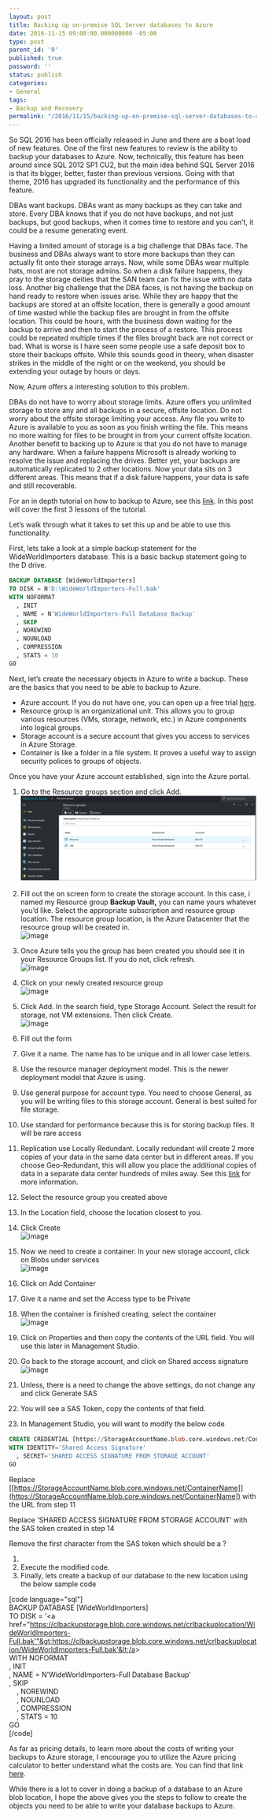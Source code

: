 ```yaml
---
layout: post
title: Backing up on-premise SQL Server databases to Azure
date: 2016-11-15 09:00:00.000000000 -05:00
type: post
parent_id: '0'
published: true
password: ''
status: publish
categories:
- General
tags:
- Backup and Recovery
permalink: "/2016/11/15/backing-up-on-premise-sql-server-databases-to-azure/"
---
```

So SQL 2016 has been officially released in June and there are a boat load of new features. One of the first new features to review is the ability to backup your databases to Azure. Now, technically, this feature has been around since SQL 2012 SP1 CU2, but the main idea behind SQL Server 2016 is that its bigger, better, faster than previous versions. Going with that theme, 2016 has upgraded its functionality and the performance of this feature.

DBAs want backups. DBAs want as many backups as they can take and store. Every DBA knows that if you do not have backups, and not just backups, but good backups, when it comes time to restore and you can’t, it could be a resume generating event.

Having a limited amount of storage is a big challenge that DBAs face. The business and DBAs always want to store more backups than they can actually fit onto their storage arrays. Now, while some DBAs wear multiple hats, most are not storage admins. So when a disk failure happens, they pray to the storage deities that the SAN team can fix the issue with no data loss. Another big challenge that the DBA faces, is not having the backup on hand ready to restore when issues arise. While they are happy that the backups are stored at an offsite location, there is generally a good amount of time wasted while the backup files are brought in from the offsite location. This could be hours, with the business down waiting for the backup to arrive and then to start the process of a restore. This process could be repeated multiple times if the files brought back are not correct or bad. What is worse is I have seen some people use a safe deposit box to store their backups offsite. While this sounds good in theory, when disaster strikes in the middle of the night or on the weekend, you should be extending your outage by hours or days.

Now, Azure offers a interesting solution to this problem.

DBAs do not have to worry about storage limits. Azure offers you unlimited storage to store any and all backups in a secure, offsite location. Do not worry about the offsite storage limiting your access. Any file you write to Azure is available to you as soon as you finish writing the file. This means no more waiting for files to be brought in from your current offsite location. Another benefit to backing up to Azure is that you do not have to manage any hardware. When a failure happens Microsoft is already working to resolve the issue and replacing the drives. Better yet, your backups are automatically replicated to 2 other locations. Now your data sits on 3 different areas. This means that if a disk failure happens, your data is safe and still recoverable.

For an in depth tutorial on how to backup to Azure, see this [link](https://msdn.microsoft.com/library/dn466438.aspx). In this post will cover the first 3 lessons of the tutorial.

Let’s walk through what it takes to set this up and be able to use this functionality.

First, lets take a look at a simple backup statement for the WideWorldImporters database. This is a basic backup statement going to the D drive.

```sql
BACKUP DATABASE [WideWorldImporters]  
TO DISK = N'D:\WideWorldImporters-Full.bak'  
WITH NOFORMAT  
  , INIT  
  , NAME = N'WideWorldImporters-Full Database Backup'  
  , SKIP  
  , NOREWIND  
  , NOUNLOAD  
  , COMPRESSION  
  , STATS = 10  
GO  
```

Next, let’s create the necessary objects in Azure to write a backup. These are the basics that you need to be able to backup to Azure.

- Azure account. If you do not have one, you can open up a free trial [here](https://azure.microsoft.com/en-us/).
- Resource group is an organizational unit. This allows you to group various resources (VMs, storage, network, etc.) in Azure components into logical groups.
- Storage account is a secure account that gives you access to services in Azure Storage.
- Container is like a folder in a file system. It proves a useful way to assign security polices to groups of objects.

Once you have your Azure account established, sign into the Azure portal.

1. Go to the Resource groups section and click Add.  
![image](/assets/images/2016/11/image.png)  

2. Fill out the on screen form to create the storage account. In this case, i named my Resource group **Backup Vault,** you can name yours whatever you’d like. Select the appropriate subscription and resource group location. The resource group location, is the Azure Datacenter that the resource group will be created in.  
![image](/assets/images/2016/11/image_thumb1.png)
3. Once Azure tells you the group has been created you should see it in your Resource Groups list. If you do not, click refresh.  
![image](/assets/images/2016/11/image_thumb2.png)
4. Click on your newly created resource group  
![image](/assets/images/2016/11/image_thumb3.png)
5. Click Add. In the search field, type Storage Account. Select the result for storage, not VM extensions. Then click Create.  
![image](/assets/images/2016/11/image_thumb4.png)
6. Fill out the form
1. Give it a name. The name has to be unique and in all lower case letters.
2. Use the resource manager deployment model. This is the newer deployment model that Azure is using.
3. Use general purpose for account type. You need to choose General, as you will be writing files to this storage account. General is best suited for file storage.
4. Use standard for performance because this is for storing backup files. It will be rare access
5. Replication use Locally Redundant. Locally redundant will create 2 more copies of your data in the same data center but in different areas. If you choose Geo-Redundant, this will allow you place the additional copies of data in a separate data center hundreds of miles away. See this [link](https://azure.microsoft.com/en-us/documentation/articles/storage-redundancy/) for more information.
6. Select the resource group you created above
7. In the Location field, choose the location closest to you.
8. Click Create  
![image](/assets/images/2016/11/image_thumb5.png)
7. Now we need to create a container. In your new storage account, click on Blobs under services  
![image](/assets/images/2016/11/image_thumb6.png)
8. Click on Add Container
9. Give it a name and set the Access type to be Private
10. When the container is finished creating, select the container  
![image](/assets/images/2016/11/image_thumb7.png)
11. Click on Properties and then copy the contents of the URL field. You will use this later in Management Studio.
12. Go back to the storage account, and click on Shared access signature  
![image](/assets/images/2016/11/image_thumb8.png)
13. Unless, there is a need to change the above settings, do not change any and click Generate SAS
14. You will see a SAS Token, copy the contents of that field.
15. In Management Studio, you will want to modify the below code
```sql
CREATE CREDENTIAL [https://StorageAccountName.blob.core.windows.net/ContainerName]
WITH IDENTITY='Shared Access Signature'  
  , SECRET='SHARED ACCESS SIGNATURE FROM STORAGE ACCOUNT'
GO 
```

Replace [[https://StorageAccountName.blob.core.windows.net/ContainerName]](https://StorageAccountName.blob.core.windows.net/ContainerName]) with the URL from step 11

Replace 'SHARED ACCESS SIGNATURE FROM STORAGE ACCOUNT' with the SAS token created in step 14

Remove the first character from the SAS token which should be a ?

1. 
  1. Execute the modified code.
  2. Finally, lets create a backup of our database to the new location using the below sample code

[code language="sql"]  
BACKUP DATABASE [WideWorldImporters]  
TO DISK = '&lt;a href="https://clbackupstorage.blob.core.windows.net/crlbackuplocation/WideWorldImporters-Full.bak'"&gt;https://clbackupstorage.blob.core.windows.net/crlbackuplocation/WideWorldImporters-Full.bak'&lt;/a&gt;  
WITH NOFORMAT  
  , INIT  
  , NAME = N'WideWorldImporters-Full Database Backup'  
  , SKIP  
&nbsp;&nbsp;&nbsp; , NOREWIND  
&nbsp;&nbsp;&nbsp; , NOUNLOAD  
&nbsp;&nbsp;&nbsp; , COMPRESSION  
&nbsp;&nbsp;&nbsp; , STATS = 10  
GO  
[/code]

As far as pricing details, to learn more about the costs of writing your backups to Azure storage, I encourage you to utilize the Azure pricing calculator to better understand what the costs are. You can find that link [here](https://azure.microsoft.com/en-us/pricing/calculator/?service=storage).

While there is a lot to cover in doing a backup of a database to an Azure blob location, I hope the above gives you the steps to follow to create the objects you need to be able to write your database backups to Azure.

